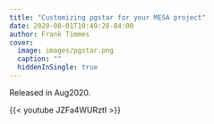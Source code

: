 ```yaml
---
title: "Customizing pgstar for your MESA project"
date: 2020-08-01T10:49:28-04:00
author: Frank Timmes
cover:
  image: images/pgstar.png
  caption: ""
  hiddenInSingle: true
---
```


Released in Aug2020.

{{< youtube JZFa4WURztI >}}
